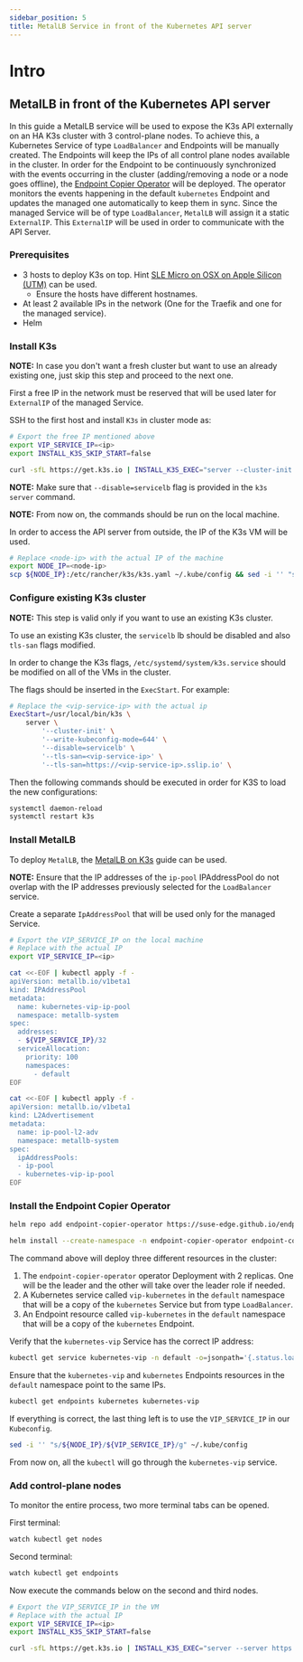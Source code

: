 ```yaml
---
sidebar_position: 5
title: MetalLB Service in front of the Kubernetes API server
---
```


# Intro
## MetalLB in front of the Kubernetes API server

In this guide a MetalLB service will be used to expose the K3s API externally on an HA K3s cluster with 3 control-plane nodes.
To achieve this, a Kubernetes Service of type `LoadBalancer` and Endpoints will be manually created. The Endpoints will keep the IPs of all control plane nodes available in the cluster.
In order for the Endpoint to be continuously synchronized with the events occurring in the cluster (adding/removing a node or a node goes offline), the [Endpoint Copier Operator](https://github.com/suse-edge/endpoint-copier-operator) will be deployed. The operator monitors the events happening in the default `kubernetes` Endpoint and updates the managed one automatically to keep them in sync.
Since the managed Service will be of type `LoadBalancer`, `MetalLB` will assign it a static `ExternalIP`. This `ExternalIP` will be used in order to communicate with the API Server.

### Prerequisites

* 3 hosts to deploy K3s on top. Hint [SLE Micro on OSX on Apple Silicon (UTM)](https://suse-edge.github.io/docs/quickstart/slemicro-utm-aarch64) can be used.
  - Ensure the hosts have different hostnames.
* At least 2 available IPs in the network (One for the Traefik and one for the managed service).
* Helm

### Install K3s

**NOTE:** In case you don't want a fresh cluster but want to use an already existing one, just skip this step and proceed to the next one.

First a free IP in the network must be reserved that will be used later for `ExternalIP` of the managed Service.

SSH to the first host and install `K3s` in cluster mode as:

```bash
# Export the free IP mentioned above
export VIP_SERVICE_IP=<ip>
export INSTALL_K3S_SKIP_START=false

curl -sfL https://get.k3s.io | INSTALL_K3S_EXEC="server --cluster-init --disable=servicelb --write-kubeconfig-mode=644 --tls-san=${VIP_SERVICE_IP} --tls-san=https://${VIP_SERVICE_IP}.sslip.io" K3S_TOKEN=foobar sh -
```

**NOTE:** Make sure that `--disable=servicelb` flag is provided in the `k3s server` command.

**NOTE:** From now on, the commands should be run on the local machine.

In order to access the API server from outside, the IP of the K3s VM will be used.

```bash
# Replace <node-ip> with the actual IP of the machine
export NODE_IP=<node-ip>
scp ${NODE_IP}:/etc/rancher/k3s/k3s.yaml ~/.kube/config && sed -i '' "s/127.0.0.1/${NODE_IP}/g" ~/.kube/config && chmod 600 ~/.kube/config
```

### Configure existing K3s cluster

**NOTE:** This step is valid only if you want to use an existing K3s cluster.

To use an existing K3s cluster, the `servicelb` lb should be disabled and also `tls-san` flags modified.

In order to change the K3s flags, `/etc/systemd/system/k3s.service` should be modified on all of the VMs in the cluster.

The flags should be inserted in the `ExecStart`. For example:

```bash
# Replace the <vip-service-ip> with the actual ip
ExecStart=/usr/local/bin/k3s \
    server \
        '--cluster-init' \
        '--write-kubeconfig-mode=644' \
        '--disable=servicelb' \
        '--tls-san=<vip-service-ip>' \
        '--tls-san=https://<vip-service-ip>.sslip.io' \
```

Then the following commands should be executed in order for K3S to load the new configurations:

```bash
systemctl daemon-reload
systemctl restart k3s
```

### Install MetalLB

To deploy `MetalLB`, the [MetalLB on K3s](https://suse-edge.github.io/docs/quickstart/metallb) guide can be used.

**NOTE:** Ensure that the IP addresses of the `ip-pool` IPAddressPool do not overlap with the IP addresses previously selected for the `LoadBalancer` service.

Create a separate `IpAddressPool` that will be used only for the managed Service.

```bash
# Export the VIP_SERVICE_IP on the local machine
# Replace with the actual IP
export VIP_SERVICE_IP=<ip>

cat <<-EOF | kubectl apply -f -
apiVersion: metallb.io/v1beta1
kind: IPAddressPool
metadata:
  name: kubernetes-vip-ip-pool
  namespace: metallb-system
spec:
  addresses:
  - ${VIP_SERVICE_IP}/32
  serviceAllocation:
    priority: 100
    namespaces:
      - default
EOF

cat <<-EOF | kubectl apply -f -
apiVersion: metallb.io/v1beta1
kind: L2Advertisement
metadata:
  name: ip-pool-l2-adv
  namespace: metallb-system
spec:
  ipAddressPools:
  - ip-pool
  - kubernetes-vip-ip-pool
EOF
```

### Install the Endpoint Copier Operator

```bash
helm repo add endpoint-copier-operator https://suse-edge.github.io/endpoint-copier-operator

helm install --create-namespace -n endpoint-copier-operator endpoint-copier-operator endpoint-copier-operator/endpoint-copier-operator
```

The command above will deploy three different resources in the cluster:

1. The `endpoint-copier-operator` operator Deployment with 2 replicas. One will be the leader and the other will take over the leader role if needed.
2. A Kubernetes service called `vip-kubernetes` in the `default` namespace that will be a copy of the `kubernetes` Service but from type `LoadBalancer`.
3. An Endpoint resource called `vip-kubernetes` in the `default` namespace that will be a copy of the `kubernetes` Endpoint.

Verify that the `kubernetes-vip` Service has the correct IP address:

```bash
kubectl get service kubernetes-vip -n default -o=jsonpath='{.status.loadBalancer.ingress[0].ip}'
```

Ensure that the `kubernetes-vip` and `kubernetes` Endpoints resources in the `default` namespace point to the same IPs.

```bash
kubectl get endpoints kubernetes kubernetes-vip
```

If everything is correct, the last thing left is to use the `VIP_SERVICE_IP` in our `Kubeconfig`.

```bash
sed -i '' "s/${NODE_IP}/${VIP_SERVICE_IP}/g" ~/.kube/config
```

From now on, all the `kubectl` will go through the `kubernetes-vip` service.

### Add control-plane nodes

To monitor the entire process, two more terminal tabs can be opened.

First terminal:

```bash
watch kubectl get nodes
```

Second terminal:

```bash
watch kubectl get endpoints
```

Now execute the commands below on the second and third nodes.

```bash
# Export the VIP_SERVICE_IP in the VM
# Replace with the actual IP
export VIP_SERVICE_IP=<ip>
export INSTALL_K3S_SKIP_START=false

curl -sfL https://get.k3s.io | INSTALL_K3S_EXEC="server --server https://${VIP_SERVICE_IP}:6443 --disable=servicelb --write-kubeconfig-mode=644" K3S_TOKEN=foobar sh -
```
